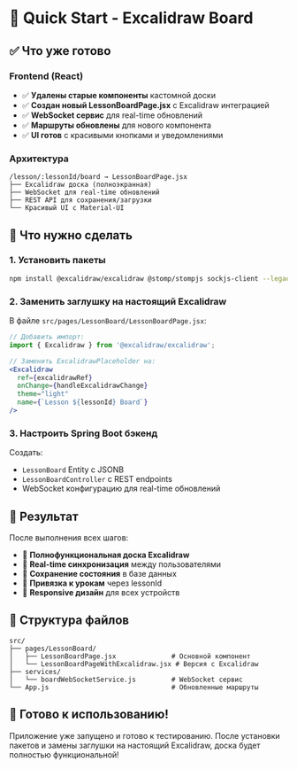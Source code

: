 # 🚀 Quick Start - Excalidraw Board

## ✅ Что уже готово

### Frontend (React)
- ✅ **Удалены старые компоненты** кастомной доски
- ✅ **Создан новый LessonBoardPage.jsx** с Excalidraw интеграцией
- ✅ **WebSocket сервис** для real-time обновлений
- ✅ **Маршруты обновлены** для нового компонента
- ✅ **UI готов** с красивыми кнопками и уведомлениями

### Архитектура
```
/lesson/:lessonId/board → LessonBoardPage.jsx
├── Excalidraw доска (полноэкранная)
├── WebSocket для real-time обновлений
├── REST API для сохранения/загрузки
└── Красивый UI с Material-UI
```

## 🔧 Что нужно сделать

### 1. Установить пакеты
```bash
npm install @excalidraw/excalidraw @stomp/stompjs sockjs-client --legacy-peer-deps
```

### 2. Заменить заглушку на настоящий Excalidraw
В файле `src/pages/LessonBoard/LessonBoardPage.jsx`:

```jsx
// Добавить импорт:
import { Excalidraw } from '@excalidraw/excalidraw';

// Заменить ExcalidrawPlaceholder на:
<Excalidraw
  ref={excalidrawRef}
  onChange={handleExcalidrawChange}
  theme="light"
  name={`Lesson ${lessonId} Board`}
/>
```

### 3. Настроить Spring Boot бэкенд
Создать:
- `LessonBoard` Entity с JSONB
- `LessonBoardController` с REST endpoints
- WebSocket конфигурацию для real-time обновлений

## 🎯 Результат

После выполнения всех шагов:
- 🎨 **Полнофункциональная доска Excalidraw**
- 🔄 **Real-time синхронизация** между пользователями
- 💾 **Сохранение состояния** в базе данных
- 🎯 **Привязка к урокам** через lessonId
- 📱 **Responsive дизайн** для всех устройств

## 📁 Структура файлов

```
src/
├── pages/LessonBoard/
│   ├── LessonBoardPage.jsx              # Основной компонент
│   └── LessonBoardPageWithExcalidraw.jsx # Версия с Excalidraw
├── services/
│   └── boardWebSocketService.js         # WebSocket сервис
└── App.js                               # Обновленные маршруты
```

## 🚀 Готово к использованию!

Приложение уже запущено и готово к тестированию. После установки пакетов и замены заглушки на настоящий Excalidraw, доска будет полностью функциональной!
